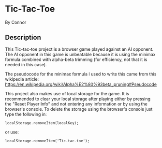 # Tic-Tac-Toe
By Connor

## Description

This Tic-tac-toe project is a browser game played against an AI opponent. The AI opponent in this game is unbeatable because it is using the minimax formula combined with alpha-beta trimming (for efficiency, not that it is needed in this case).

The pseudocode for the minimax formula I used to write this came from this wikipedia article: https://en.wikipedia.org/wiki/Alpha%E2%80%93beta_pruning#Pseudocode

This project also makes use of local storage for the game. It is recommended to clear your local storage after playing either by pressing the "Reset Player Info" and not entering any information or by using the browser's console. To delete the storage using the browser's console just type the following in:

```
localStorage.removeItem(localKey);
```
or use: 

`localStorage.removeItem('Tic-tac-toe');`
